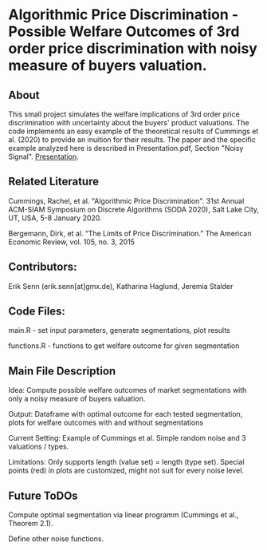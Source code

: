 # Algorithmic Price Discrimination - Possible Welfare Outcomes of 3rd order price discrimination with noisy measure of buyers valuation.
## About
This small project simulates the welfare implications of 3rd order price discrimination with uncertainty about the buyers' product valuations.
The code implements an easy example of the theoretical results of Cummings et al. (2020) to provide an inuition for their results.
The paper and the specific example analyzed here is described in Presentation.pdf, Section "Noisy Signal".
[Presentation](haglund_senn_stalder__cummings_et_al.pdf).

## Related Literature
Cummings, Rachel, et al. "Algorithmic Price Discrimination". 31st Annual ACM-SIAM Symposium on Discrete Algorithms (SODA 2020), Salt Lake City, UT, USA, 5-8 January 2020.

Bergemann, Dirk, et al. “The Limits of Price Discrimination.” The American Economic Review, vol. 105, no. 3, 2015

## Contributors: 
Erik Senn (erik.senn[at]gmx.de), Katharina Haglund, Jeremia Stalder

## Code Files:
main.R - set input parameters, generate segmentations, plot results

functions.R - functions to get welfare outcome for given segmentation

## Main File Description

Idea: Compute possible welfare outcomes of market segmentations with only a noisy measure of buyers valuation.
  
Output: Dataframe with optimal outcome for each tested segmentation, plots for welfare outcomes with and without segmentations
  
Current Setting: Example of Cummings et al. Simple random noise and 3 valuations / types.
  
Limitations: Only supports length (value set) = length (type set). Special points (red) in plots are customized, might not suit for every noise level.
  
## Future ToDOs
Compute optimal segmentation via linear programm (Cummings et al., Theorem 2.1).
	
Define other noise functions.

